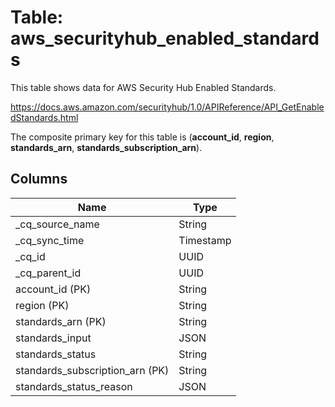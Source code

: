 # Table: aws_securityhub_enabled_standards

This table shows data for AWS Security Hub Enabled Standards.

https://docs.aws.amazon.com/securityhub/1.0/APIReference/API_GetEnabledStandards.html

The composite primary key for this table is (**account_id**, **region**, **standards_arn**, **standards_subscription_arn**).

## Columns

| Name          | Type          |
| ------------- | ------------- |
|_cq_source_name|String|
|_cq_sync_time|Timestamp|
|_cq_id|UUID|
|_cq_parent_id|UUID|
|account_id (PK)|String|
|region (PK)|String|
|standards_arn (PK)|String|
|standards_input|JSON|
|standards_status|String|
|standards_subscription_arn (PK)|String|
|standards_status_reason|JSON|